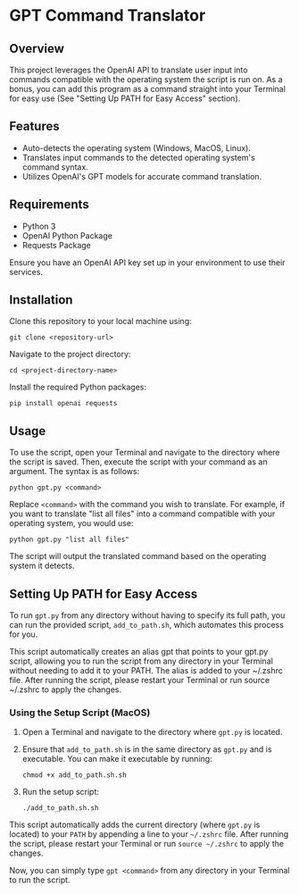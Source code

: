 # GPT Command Translator

## Overview
This project leverages the OpenAI API to translate user input into commands compatible with the operating system the script is run on. As a bonus, you can add this program as a command straight into your Terminal for easy use (See "Setting Up PATH for Easy Access" section).

## Features
- Auto-detects the operating system (Windows, MacOS, Linux).
- Translates input commands to the detected operating system's command syntax.
- Utilizes OpenAI's GPT models for accurate command translation.

## Requirements
- Python 3
- OpenAI Python Package
- Requests Package

Ensure you have an OpenAI API key set up in your environment to use their services.

## Installation
Clone this repository to your local machine using:

```git clone <repository-url>```

Navigate to the project directory:

```cd <project-directory-name>```

Install the required Python packages:

```pip install openai requests```

## Usage
To use the script, open your Terminal and navigate to the directory where the script is saved. Then, execute the script with your command as an argument. The syntax is as follows:

```python gpt.py <command>```

Replace `<command>` with the command you wish to translate. For example, if you want to translate "list all files" into a command compatible with your operating system, you would use:

```python gpt.py "list all files"```

The script will output the translated command based on the operating system it detects.

## Setting Up PATH for Easy Access

To run `gpt.py` from any directory without having to specify its full path, you can run the provided script, `add_to_path.sh`, which automates this process for you.

This script automatically creates an alias gpt that points to your gpt.py script, allowing you to run the script from any directory in your Terminal without needing to add it to your PATH. The alias is added to your ~/.zshrc file. After running the script, please restart your Terminal or run source ~/.zshrc to apply the changes.

### Using the Setup Script (MacOS)

1. Open a Terminal and navigate to the directory where `gpt.py` is located.
2. Ensure that `add_to_path.sh` is in the same directory as `gpt.py` and is executable. You can make it executable by running:

   ``chmod +x add_to_path.sh.sh``

3. Run the setup script:

   ``./add_to_path.sh.sh``

This script automatically adds the current directory (where `gpt.py` is located) to your `PATH` by appending a line to your `~/.zshrc` file. After running the script, please restart your Terminal or run `source ~/.zshrc` to apply the changes.

Now, you can simply type `gpt <command>` from any directory in your Terminal to run the script.
